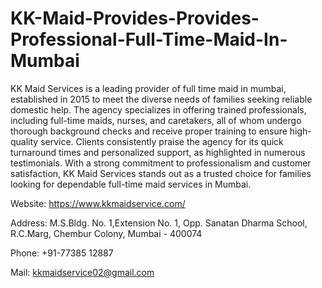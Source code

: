 # KK-Maid-Provides-Provides-Professional-Full-Time-Maid-In-Mumbai
KK Maid Services is a leading provider of full time maid in mumbai, established in 2015 to meet the diverse needs of families seeking reliable domestic help. The agency specializes in offering trained professionals, including full-time maids, nurses, and caretakers, all of whom undergo thorough background checks and receive proper training to ensure high-quality service. Clients consistently praise the agency for its quick turnaround times and personalized support, as highlighted in numerous testimonials. With a strong commitment to professionalism and customer satisfaction, KK Maid Services stands out as a trusted choice for families looking for dependable full-time maid services in Mumbai.



Website: https://www.kkmaidservice.com/

Address: M.S.Bldg. No. 1,Extension No. 1, Opp. Sanatan Dharma School, R.C.Marg, Chembur Colony, Mumbai - 400074

Phone: +91-77385 12887

Mail: kkmaidservice02@gmail.com

